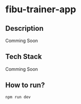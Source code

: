 
# fibu-trainer-app

## Description
Comming Soon

## Tech Stack
Comming Soon

## How to run?
```
npm run dev
```
